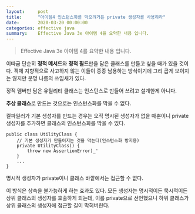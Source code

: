 ```yaml
---
layout:     post
title:      "아이템4 인스턴스화를 막으려거든 private 생성자를 사용하라"
date:       2020-03-20 00:00:00
categories: effective java
summary:    Effective Java 3e 아이템 4을 요약한 내용 입니다.
---
```


> Effective Java 3e 아이템 4를 요약한 내용 입니다.

이따금 단순히 **정적 메서드**와 **정적 필드**만을 담은 클래스를 만들고 싶을 때가 있을 것이다. 객체 지향적으로 사고하지 않는 이들이 종종 남용하는 방식이기에 그리 곱게 보이지는 않지만 분명 나름의 쓰임새가 있다. 

정적 멤버만 담은 유틸리티 클래스는 인스턴스로 만들어 쓰려고 설계한게 아니다. 

**추상 클래스**로 만드는 것으로는 인스턴스화를 막을 수 없다. 

컬파일러가 기본 생성자를 만드는 경우는 오직 명시된 생성자가 없을 때뿐이니 private 생성자를 추가하면 클래스의 인스턴스화를 막을 수 있다. 

    public class UtilityClass {
    	// 기본 생성자가 만들어지는 것을 막는다(인스턴스화 방지용)
    	private UtilityClass() {
    		throw new AssertionError)_'
    	}
    	... 
    }

명시적 생성자가 private이니 클래스 바깥에서는 접근할 수 없다. 

이 방식은 상속을 불가능하게 하는 효과도 있다. 모든 생성자는 명시적이든 묵시적이든 상위 클래스의 생성자를 호출하게 되는데, 이를 private으로 선언했으니 하위 클래스가 상위 클래스의 생성자에 접근할 길이 막혀버린다.